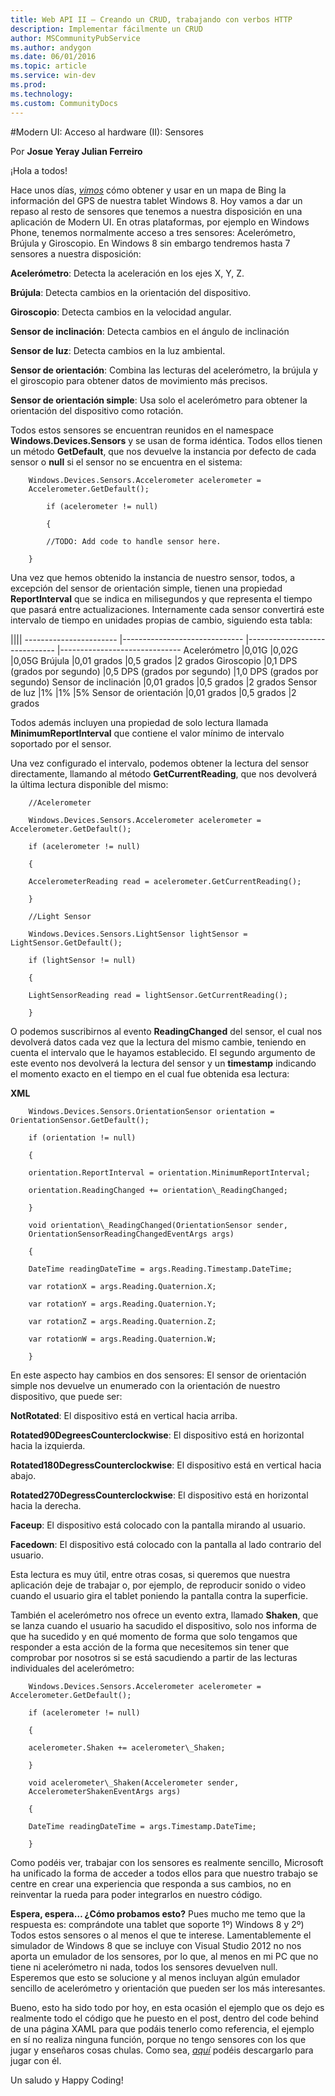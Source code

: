 ```yaml
---
title: Web API II – Creando un CRUD, trabajando con verbos HTTP
description: Implementar fácilmente un CRUD
author: MSCommunityPubService
ms.author: andygon
ms.date: 06/01/2016
ms.topic: article
ms.service: win-dev
ms.prod: 
ms.technology:
ms.custom: CommunityDocs
---
```


#Modern UI: Acceso al hardware (II): Sensores


Por **Josue Yeray Julian Ferreiro**



¡Hola a todos!

Hace unos días,
[*vimos*](http://geeks.ms/blogs/jyeray/archive/2012/07/12/windows-8-acceso-al-hardware-i-gps-y-bing-maps-sdk.aspx)
cómo obtener y usar en un mapa de Bing la información del GPS de nuestra
tablet Windows 8. Hoy vamos a dar un repaso al resto de sensores que
tenemos a nuestra disposición en una aplicación de Modern UI. En otras
plataformas, por ejemplo en Windows Phone, tenemos normalmente acceso a
tres sensores: Acelerómetro, Brújula y Giroscopio. En Windows 8 sin
embargo tendremos hasta 7 sensores a nuestra disposición:

**Acelerómetro**: Detecta la aceleración en los ejes X, Y, Z.

**Brújula**: Detecta cambios en la orientación del dispositivo.

**Giroscopio**: Detecta cambios en la velocidad angular.

**Sensor de inclinación**: Detecta cambios en el ángulo de inclinación

**Sensor de luz**: Detecta cambios en la luz ambiental.

**Sensor de orientación**: Combina las lecturas del acelerómetro, la
brújula y el giroscopio para obtener datos de movimiento más precisos.

**Sensor de orientación simple**: Usa solo el acelerómetro para obtener
la orientación del dispositivo como rotación.
 

Todos estos sensores se encuentran reunidos en el namespace
**Windows.Devices.Sensors** y se usan de forma idéntica. Todos ellos
tienen un método **GetDefault**, que nos devuelve la instancia por
defecto de cada sensor o **null** si el sensor no se encuentra en el
sistema:

```
    Windows.Devices.Sensors.Accelerometer acelerometer =
    Accelerometer.GetDefault();

        if (acelerometer != null)

        {

        //TODO: Add code to handle sensor here.

    }
```

Una vez que hemos obtenido la instancia de nuestro sensor, todos, a
excepción del sensor de orientación simple, tienen una propiedad
**ReportInterval** que se indica en milisegundos y que representa el
tiempo que pasará entre actualizaciones. Internamente cada sensor
convertirá este intervalo de tiempo en unidades propias de cambio,
siguiendo esta tabla:

  ||||
  ----------------------- |------------------------------ |------------------------------ |------------------------------
  Acelerómetro            |0,01G                          |0,02G                          |0,05G
  Brújula                 |0,01 grados                    |0,5 grados                     |2 grados
  Giroscopio              |0,1 DPS (grados por segundo)   |0,5 DPS (grados por segundo)   |1,0 DPS (grados por segundo)
  Sensor de inclinación   |0,01 grados                    |0,5 grados                     |2 grados
  Sensor de luz           |1%                             |1%                             |5%
  Sensor de orientación   |0,01 grados                    |0,5 grados                     |2 grados

Todos además incluyen una propiedad de solo lectura llamada
**MinimumReportInterval** que contiene el valor mínimo de intervalo
soportado por el sensor.

Una vez configurado el intervalo, podemos obtener la lectura del sensor
directamente, llamando al método **GetCurrentReading**, que nos
devolverá la última lectura disponible del mismo:


```
    //Acelerometer

    Windows.Devices.Sensors.Accelerometer acelerometer = Accelerometer.GetDefault();

    if (acelerometer != null)

    {

    AccelerometerReading read = acelerometer.GetCurrentReading();

    }

    //Light Sensor

    Windows.Devices.Sensors.LightSensor lightSensor = LightSensor.GetDefault();

    if (lightSensor != null)

    {

    LightSensorReading read = lightSensor.GetCurrentReading();

    }
```

O podemos suscribirnos al evento **ReadingChanged** del sensor, el cual
nos devolverá datos cada vez que la lectura del mismo cambie, teniendo
en cuenta el intervalo que le hayamos establecido. El segundo argumento
de este evento nos devolverá la lectura del sensor y un **timestamp**
indicando el momento exacto en el tiempo en el cual fue obtenida esa
lectura:

**XML**


```
    Windows.Devices.Sensors.OrientationSensor orientation = OrientationSensor.GetDefault();

    if (orientation != null)

    {

    orientation.ReportInterval = orientation.MinimumReportInterval;

    orientation.ReadingChanged += orientation\_ReadingChanged;

    }

    void orientation\_ReadingChanged(OrientationSensor sender,
    OrientationSensorReadingChangedEventArgs args)

    {

    DateTime readingDateTime = args.Reading.Timestamp.DateTime;

    var rotationX = args.Reading.Quaternion.X;

    var rotationY = args.Reading.Quaternion.Y;

    var rotationZ = args.Reading.Quaternion.Z;

    var rotationW = args.Reading.Quaternion.W;

    }
```

En este aspecto hay cambios en dos sensores: El sensor de orientación
simple nos devuelve un enumerado con la orientación de nuestro
dispositivo, que puede ser:

**NotRotated**: El dispositivo está en vertical hacia arriba.

**Rotated90DegreesCounterclockwise**: El dispositivo está en horizontal
hacia la izquierda.

**Rotated180DegressCounterclockwise**: El dispositivo está en vertical
hacia abajo.

**Rotated270DegressCounterclockwise**: El dispositivo está en horizontal
hacia la derecha.

**Faceup**: El dispositivo está colocado con la pantalla mirando al
usuario.

**Facedown**: El dispositivo está colocado con la pantalla al lado
contrario del usuario.


Esta lectura es muy útil, entre otras cosas, si queremos que nuestra
aplicación deje de trabajar o, por ejemplo, de reproducir sonido o video
cuando el usuario gira el tablet poniendo la pantalla contra la
superficie.

También el acelerómetro nos ofrece un evento extra, llamado **Shaken**,
que se lanza cuando el usuario ha sacudido el dispositivo, solo nos
informa de que ha sucedido y en qué momento de forma que solo tengamos
que responder a esta acción de la forma que necesitemos sin tener que
comprobar por nosotros si se está sacudiendo a partir de las lecturas
individuales del acelerómetro:



```
    Windows.Devices.Sensors.Accelerometer acelerometer = Accelerometer.GetDefault();

    if (acelerometer != null)

    {

    acelerometer.Shaken += acelerometer\_Shaken;

    }

    void acelerometer\_Shaken(Accelerometer sender,
    AccelerometerShakenEventArgs args)

    {

    DateTime readingDateTime = args.Timestamp.DateTime;

    }
```

Como podéis ver, trabajar con los sensores es realmente sencillo,
Microsoft ha unificado la forma de acceder a todos ellos para que
nuestro trabajo se centre en crear una experiencia que responda a sus
cambios, no en reinventar la rueda para poder integrarlos en nuestro
código.

**Espera, espera… ¿Cómo probamos esto?** Pues mucho me temo que la
respuesta es: comprándote una tablet que soporte 1º) Windows 8 y 2º)
Todos estos sensores o al menos el que te interese. Lamentablemente el
simulador de Windows 8 que se incluye con Visual Studio 2012 no nos
aporta un emulador de los sensores, por lo que, al menos en mi PC que no
tiene ni acelerómetro ni nada, todos los sensores devuelven null.
Esperemos que esto se solucione y al menos incluyan algún emulador
sencillo de acelerómetro y orientación que pueden ser los más
interesantes.

Bueno, esto ha sido todo por hoy, en esta ocasión el ejemplo que os dejo
es realmente todo el código que he puesto en el post, dentro del code
behind de una página XAML para que podáis tenerlo como referencia, el
ejemplo en sí no realiza ninguna función, porque no tengo sensores con
los que jugar y enseñaros cosas chulas. Como sea,
[*aquí*](https://skydrive.live.com/redir?resid=FD100135B82F3364!682)
podéis descargarlo para jugar con él.

Un saludo y Happy Coding!




